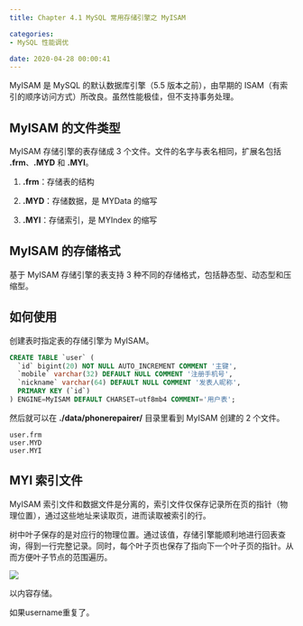 ```yaml
---
title: Chapter 4.1 MySQL 常用存储引擎之 MyISAM

categories:
- MySQL 性能调优

date: 2020-04-28 00:00:41
---
```

MyISAM 是 MySQL 的默认数据库引擎（5.5 版本之前），由早期的 ISAM（有索引的顺序访问方式）所改良。虽然性能极佳，但不支持事务处理。

## MyISAM 的文件类型
MyISAM 存储引擎的表存储成 3 个文件。文件的名字与表名相同，扩展名包括 **.frm**、**.MYD** 和 **.MYI**。

1. **.frm**：存储表的结构

1. **.MYD**：存储数据，是 MYData 的缩写

1. **.MYI**：存储索引，是 MYIndex 的缩写

## MyISAM 的存储格式
基于 MyISAM 存储引擎的表支持 3 种不同的存储格式，包括静态型、动态型和压缩型。

## 如何使用
创建表时指定表的存储引擎为 MyISAM。

```sql
CREATE TABLE `user` (
  `id` bigint(20) NOT NULL AUTO_INCREMENT COMMENT '主键',
  `mobile` varchar(32) DEFAULT NULL COMMENT '注册手机号',
  `nickname` varchar(64) DEFAULT NULL COMMENT '发表人昵称',
  PRIMARY KEY (`id`)
) ENGINE=MyISAM DEFAULT CHARSET=utf8mb4 COMMENT='用户表';
```

然后就可以在 **./data/phonerepairer/** 目录里看到 MyISAM 创建的 2 个文件。

```
user.frm
user.MYD
user.MYI
```

## MYI 索引文件
MyISAM 索引文件和数据文件是分离的，索引文件仅保存记录所在页的指针（物理位置），通过这些地址来读取页，进而读取被索引的行。

树中叶子保存的是对应行的物理位置。通过该值，存储引擎能顺利地进行回表查询，得到一行完整记录。同时，每个叶子页也保存了指向下一个叶子页的指针。从而方便叶子节点的范围遍历。

![](https://pic4.zhimg.com/80/v2-5094f94cd876c866b7b50481956ced6f_720w.jpg)

以内容存储。

如果username重复了。